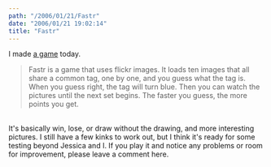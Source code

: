 ```yaml
---
path: "/2006/01/21/Fastr" 
date: "2006/01/21 19:02:14" 
title: "Fastr" 
---
```

I made <a href="http://randomchaos.com/games/fastr/">a game</a> today.<br><blockquote>Fastr is a game that uses flickr images. It loads ten images that all share a common tag, one by one, and you guess what the tag is. When you guess right, the tag will turn blue. Then you can watch the pictures until the next set begins. The faster you guess, the more points you get.</blockquote><br>It's basically win, lose, or draw without the drawing, and more interesting pictures. I still have a few kinks to work out, but I think it's ready for some testing beyond Jessica and I. If you play it and notice any problems or room for improvement, please leave a comment here.